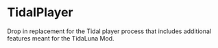 # TidalPlayer

Drop in replacement for the Tidal player process that includes additional features meant for the TidaLuna Mod.
